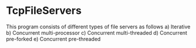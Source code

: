 # TcpFileServers
This program consists of different types of file servers as follows
a) Iterative
b) Concurrent multi-processor
c) Concurrent multi-threaded
d) Concurrent pre-forked
e) Concurrent pre-threaded
